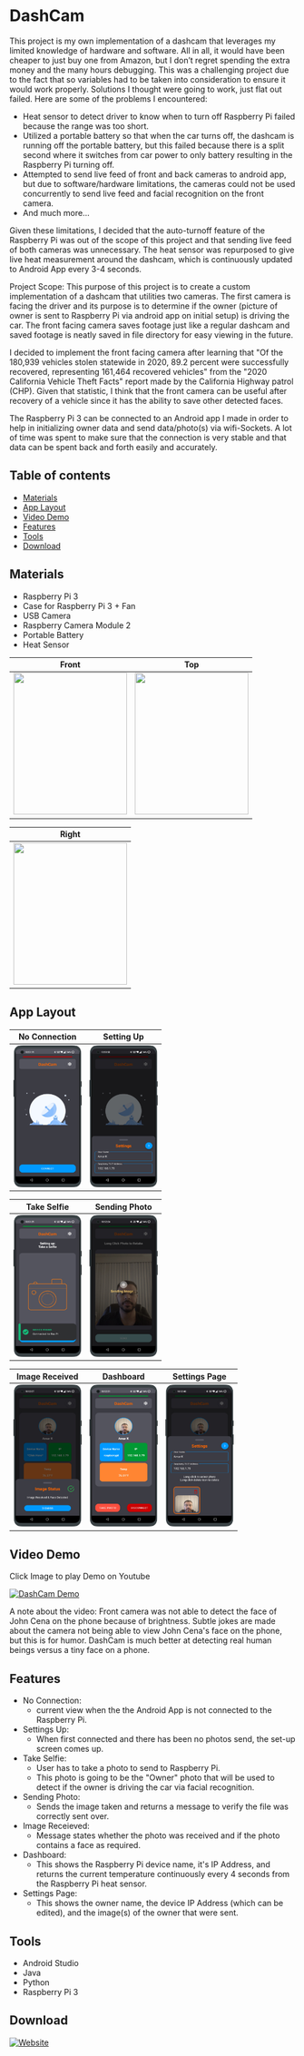 # DashCam

This project is my own implementation of a dashcam that leverages my limited knowledge of hardware and software. All in all, it would have been cheaper to just buy one from Amazon, but I don’t regret spending the extra money and the many hours debugging. This was a challenging project due to the fact that so variables had to be taken into consideration to ensure it would work properly. Solutions I thought were going to work, just flat out failed. Here are some of the problems I encountered:
-	Heat sensor to detect driver to know when to turn off Raspberry Pi failed because the range was too short.
-	Utilized a portable battery so that when the car turns off, the dashcam is running off the portable battery, but this failed because there is a split second where it switches from car power to only battery resulting in the Raspberry Pi turning off.
-	Attempted to send live feed of front and back cameras to android app, but due to software/hardware limitations, the cameras could not be used concurrently to send live feed and facial recognition on the front camera.
-	And much more...

Given these limitations, I decided that the auto-turnoff feature of the Raspberry Pi was out of the scope of this project and that sending live feed of both cameras was unnecessary. The heat sensor was repurposed to give live heat measurement around the dashcam, which is continuously updated to Android App every 3-4 seconds. 

Project Scope:
This purpose of this project is to create a custom implementation of a dashcam that utilities two cameras. The first camera is facing the driver and its purpose is to determine if the owner (picture of owner is sent to Raspberry Pi via android app on initial setup) is driving the car. The front facing camera saves footage just like a regular dashcam and saved footage is neatly saved in file directory for easy viewing in the future.

I decided to implement the front facing camera after learning that "Of the 180,939 vehicles stolen
statewide in 2020, 89.2 percent were successfully recovered, representing 161,464 recovered vehicles" from the "2020 California Vehicle Theft Facts" report made by the California Highway patrol (CHP). Given that statistic, I think that the front camera can be useful after recovery of a vehicle since it has the ability to save other detected faces.

The Raspberry Pi 3 can be connected to an Android app I made in order to help in initializing owner data and send data/photo(s) via wifi-Sockets. A lot of time was spent to make sure that the connection is very stable and that data can be spent back and forth easily and accurately. 


## Table of contents
* [Materials](#materials)
* [App Layout](#app-layout)
* [Video Demo](#video-demo)
* [Features](#features)
* [Tools](#tools)
* [Download](#download)

## Materials
* Raspberry Pi 3
* Case for Raspberry Pi 3 + Fan
* USB Camera
* Raspberry Camera Module 2
* Portable Battery
* Heat Sensor

Front | Top 
:-------------------------:|:-------------------------:|
<img src="ScreenShots/Project/front_view.jpg" width="200" height="250"/> | <img src="ScreenShots/Project/top_view.jpg" width="200" height="250"/> 

| Right  | 
| ------------- | 
| <img src="ScreenShots/Project/right_view.jpg" width="200" height="250"/> |

## App Layout

No Connection | Setting Up |
:-------------------------:|:-------------------------:|
<img src="ScreenShots/Regular%20Device/waiting_for_connection_oneplus-oneplus8pro-portrait.png" width="120" height="250"/> | <img src="ScreenShots/Regular%20Device/Initial_set_up_oneplus-oneplus8pro-portrait.png" width="120" height="250"/> 

|Take Selfie | Sending Photo  |
| ------------- | ------------- |
| <img src="ScreenShots/Regular%20Device/device_connected_for_setup_oneplus-oneplus8pro-portrait.png" width="120" height="250"/> | <img src="ScreenShots/Regular%20Device/sending_photo_oneplus-oneplus8pro-portrait.png" width="120" height="250"/>   |

Image Received | Dashboard | Settings Page
:-------------------------:|:-------------------------:|:-------------------------:
<img src="ScreenShots/Regular%20Device/image_received_oneplus-oneplus8pro-portrait.png" width="120" height="250"/> |<img src="ScreenShots/Regular%20Device/device_connected_oneplus-oneplus8pro-portrait.png" width="120" height="250"/> |<img src="ScreenShots/Regular%20Device/settings_page_oneplus-oneplus8pro-portrait.png" width="120" height="250"/> 

## Video Demo
Click Image to play Demo on Youtube

[![DashCam Demo](https://img.youtube.com/vi/S2IzMhv6rL8/0.jpg)](https://youtu.be/S2IzMhv6rL8)

A note about the video: Front camera was not able to detect the face of John Cena on the phone because of brightness. 
Subtle jokes are made about the camera not being able to view John Cena's face on the phone, but this is for humor. DashCam
is much better at detecting real human beings versus a tiny face on a phone. 

## Features
* No Connection:
	* current view when the the Android App is not connected to the Raspberry Pi.
* Settings Up:
	* When first connected and there has been no photos send, the set-up screen comes up.
* Take Selfie:
	* User has to take a photo to send to Raspberry Pi.
	* This photo is going to be the "Owner" photo that will be used to detect if the owner is driving the car via facial recognition.
* Sending Photo:
	* Sends the image taken and returns a message to verify the file was correctly sent over.
* Image Receieved:
	* Message states whether the photo was received and if the photo contains a face as required.
* Dashboard:
	* This shows the Raspberry Pi device name, it's IP Address, and returns the current temperature continuously every 4 seconds from the Raspberry Pi heat sensor.
* Settings Page:
	* This shows the owner name, the device IP Address (which can be edited), and the image(s) of the owner that were sent.
	
## Tools
* Android Studio
* Java
* Python
* Raspberry Pi 3

## Download
[![Website](https://img.shields.io/badge/DashCam-Download-orange)](https://github.com/Amark18/DashCam/blob/main/dashcam.apk)
